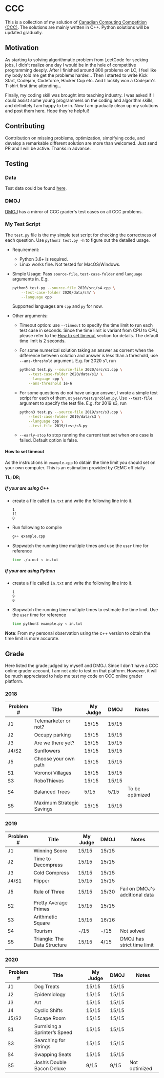 # CCC

This is a collection of my solution of [Canadian Computing Competition (CCC)](https://cemc.uwaterloo.ca/contests/computing.html).
The solutions are mainly written in C++. Python solutions will be updated gradually.

## Motivation

As starting to solving algorithmatic problem from LeetCode for seeking jobs, I didn't realize one day I would be in the hole of competitive programming deeply.
After I finished around 800 problems on LC, I feel like my body told me get the problems harder... Then I started to write Kick Start, Codejam, Codeforce, Hacker Cup
etc. And I luckily won a Codejam's T-shirt first time attending...

Finally, my coding skill was brought into teaching industry. I was asked if I could assist some young programmers on the coding and algorithm skills, and
definitely I am happy to be in. Now I am gradually clean up my solutions and post them here. Hope they're helpful!

## Contributing

Contribution on missing problems, optimization, simpifying code, and develop a remarkable different solution are more than welcomed. Just send PR and I will be active.
Thanks in advance.

## Testing

### Data

Test data could be found [here](https://cemc.uwaterloo.ca/contests/past_contests.html).

### DMOJ

[DMOJ](https://dmoj.ca/problems/?search=CCC) has a mirror of CCC grader's test cases on all CCC problems.

### My Test Script

The `test.py` file is the my simple test script for checking the correctness of each question. Use `python3 test.py -h` to figure out the detailed usage.

- Requirement:
    - Python 3.6+ is required.
    - Linux works fine. Not tested for MacOS/Windows.

- Simple Usage: Pass `source-file`, `test-case-folder` and `language` arguments in. E.g.

    ```bash
    python3 test.py --source-file 2020/src/s4.cpp \
        --test-case-folder 2020/data/s4/ \
        --language cpp
    ```
    Supported languages are `cpp` and `py` for now.

- Other arguments:
    - Timeout option: use `--timeout` to specify the time limit to run each test case in seconds.
    Since the time limit is variant from CPU to CPU, please refer to the [How to set timeout](#How-to-set-timeout) section for details. The default time limit is 2 seconds.
    - For some numerical solution taking an answer as corrent when the difference
    between solution and answer is less than a threshold, use `--ans-threshold` argument. E.g. for 2020 s1, run

        ```bash
        python3 test.py --source-file 2020/src/s1.cpp \
            --test-case-folder 2020/data/s1/ \
            --language cpp \
            --ans-threshold 1e-6
        ```
    - For some questions do not have unique answer, I wrote a simple test script for each of them, at `year/test/problem.py`. Use `--test-file` argument to specify the test file. E.g. for 2019 s3, run

        ```bash
        python3 test.py --source-file 2019/src/s3.cpp \
            --test-case-folder 2019/data/s3 \
            --language cpp \
            --test-file 2019/test/s3.py
        ```

    - `--early-stop` to stop running the current test set when one case is failed. Default option is false.

#### How to set timeout

As the instructions in `example.cpp` to obtain the time limit you should set on your own computer. This is an estimation provided by CEMC officially.

**TL; DR;**

##### If your are using C++

- create a file called `in.txt` and write the following line into it.
    ```
    1
    11
    0
    ```
- Run following to compile
    ```bash
    g++ example.cpp
    ```
- Stopwatch the running time multiple times and use the `user` time for reference
    ```bash
    time ./a.out < in.txt
    ```

##### If your are using Python

- create a file called `in.txt` and write the following line into it.
    ```
    1
    9
    0
    ```
- Stopwatch the running time multiple times to estimate the time limit.
    Use the `user` time for reference
    ```bash
    time python3 example.py < in.txt
    ```

**Note**: From my personal observation using the c++ version to obtain the time limit is more accurate.

## Grade

Here listed the grade judged by myself and DMOJ. Since I don't have a CCC online grader account, I am not able to test on that platform. However, it will be much appreciated to help me test my code on CCC online grader platform.

### 2018

| Problem # | Title                     | My Judge | DMOJ  | Notes |
| --------- | ------------------------- | -------- | ----- | ----- |
| J1        | Telemarketer or not?      | 15/15    | 15/15 |       |
| J2        | Occupy parking            | 15/15    | 15/15 |       |
| J3        | Are we there yet?         | 15/15    | 15/15 |       |
| J4/S2     | Sunflowers                | 15/15    | 15/15 |       |
| J5        | Choose your own path      | 15/15    | 15/15 |       |
| S1        | Voronoi Villages          | 15/15    | 15/15 |       |
| S3        | RoboThieves               | 15/15    | 15/15 |       |
| S4        | Balanced Trees            |  5/15    |  5/15 |  To be optimized     |
| S5        | Maximum Strategic Savings | 15/15    | 15/15 |       |

### 2019

| Problem # | Title                         | My Judge | DMOJ  | Notes |
| --------- | ----------------------------- | -------- | ----- | ----- |
| J1        | Winning Score                 | 15/15    | 15/15 |       |
| J2        | Time to Decompress            | 15/15    | 15/15 |       |
| J3        | Cold Compress                 | 15/15    | 15/15 |       |
| J4/S1     | Flipper                       | 15/15    | 15/15 |       |
| J5        | Rule of Three                 | 15/15    | 15/30 | Fail on DMOJ's additional data |
| S2        | Pretty Average Primes         | 15/15    | 15/15 |       |
| S3        | Arithmetic Square             | 15/15    | 16/16 |       |
| S4        | Tourism                       |  -/15    |  -/15 | Not solved      |
| S5        | Triangle: The Data Structure  | 15/15    |  4/15 | DMOJ has strict time limit      |

### 2020

| Problem # | Title                         | My Judge | DMOJ  | Notes |
| --------- | ----------------------------- | -------- | ----- | ----- |
| J1        | Dog Treats                    | 15/15    | 15/15 |       |
| J2        | Epidemiology                  | 15/15    | 15/15 |       |
| J3        | Art                           | 15/15    | 15/15 |       |
| J4        | Cyclic Shifts                 | 15/15    | 15/15 |       |
| J5/S2     | Escape Room                   | 15/15    | 15/15 |       |
| S1        | Surmising a Sprinter’s Speed  | 15/15    | 15/15 |       |
| S3        | Searching for Strings         | 15/15    | 15/15 |       |
| S4        | Swapping Seats                | 15/15    | 15/15 |       |
| S5        | Josh’s Double Bacon Deluxe    |  9/15    |  9/15 | Not optimized |
